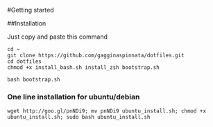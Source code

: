 #Getting started

##Installation

Just copy and paste this command

	cd ~
    git clone https://github.com/gagginaspinnata/dotfiles.git
    cd dotfiles
    chmod +x install_bash.sh install_zsh bootstrap.sh

    bash bootstrap.sh
    
### One line installation for ubuntu/debian

	wget http://goo.gl/pnNDi9; mv pnNDi9 ubuntu_install.sh; chmod +x ubuntu_install.sh; sudo bash ubuntu_install.sh
